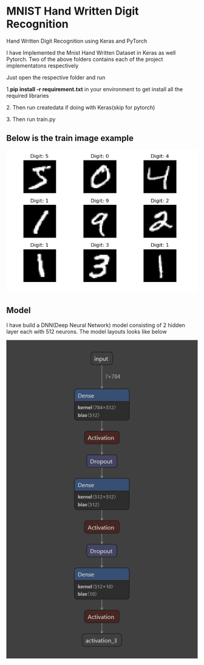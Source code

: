 # MNIST Hand Written Digit Recognition
Hand Written Digit Recognition using Keras and PyTorch 

I have Implemented the Mnist Hand Written Dataset in Keras as well Pytorch.
Two of the above folders contains each of the project implementatons respectively

<p>Just open the respective folder and run<p>
<p>1.<b>pip install -r requirement.txt</b> in your environment to get install all the required libraries</p>          
<p>2. Then run createdata if doing with Keras(skip for pytorch)</p>
<p>3. Then run train.py</p>

## Below is the train image example
![Train Images](Figure_1.png)

## Model
I have build a DNN(Deep Neural Network) model consisting of 2 hidden layer each with 512 neurons.
The model layouts looks like below

![Model](model.png)
